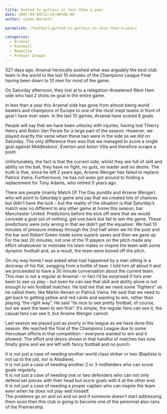 ```yaml
---
title: Gutted to gutless in less than a year
date: 2007-04-09T12:29:00+00:00
author: Simon Barnett

permalink: /football/gutted-to-gutless-in-less-than-a-year/

categories:
  - Arsenal
  - Football
  - Negative
  - Premier League
---
```

327 days ago, Arsenal heroically pushed what was arguably the best club team in the world to the last 10 minutes of the Champions League Final having been down to 10 men for most of the game.

On Saturday afternoon, they lost at to a relegation-threatened West Ham side who had 2 shots on goal in the entire game.

<!--more-->

In less than a year this Arsenal side has gone from almost being world beaters and champions of Europe to one of the most inept teams in front of goal I have ever seen. In the last 10 games, Arsenal have scored 6 goals.

People will say that we have been unlucky with injuries, having lost Thierry Henry and Robin Van Persie for a large part of the season. However, we played exactly the same when these two were in the side as we did on Saturday. The only difference then was that we managed to score a single goal against Middlesboro&#8217;, Everton and Aston Villa and therefore scrape a point.

Unfortunately, the fact is that the current side, whilst they are full of skill and ability on the ball, they have no fight, no guts, no leader and no desire. The truth is that, since he left 2 years ago, Arsene Wenger has failed to replace Patrick Vieira. Furthermore, he has not even got around to finding a replacement for Tony Adams, who retired 5 years ago.

There are people (mainly Match Of The Day pundits and Arsene Wenger) who will point to Saturday&#8217;s game and say that we created lots of chances but didn&#8217;t have the luck &#8211; but the reality of the situation is that Saturday&#8217;s match was no different to any other game at home this season, bar Manchester United. Predictions before the kick off were that we would concede a goal out of nothing, get one back but fail to win the game. These predictions were only wrong in that we didn&#8217;t get the equaliser. We had 10 minutes of pressure midway through the 2nd half when we hit the post and the bar and Robert Green made some superb saves and then we gave up. For the last 20 minutes, not one of the 11 players on the pitch made any effort whatsoever to motivate his team mates or inspire the team with some dynamic football and, as a result, the team were booed off the pitch.

On my way home I was asked what had happened by a man sitting in a doorway of his flat, swigging from a bottle of beer. I told him all about it and we proceeded to have a 30 minute conversation about the current team. This man is not a regular at Arsenal &#8211; in fact I&#8217;d be surprised if he&#8217;s ever been to see us play &#8211; but even <span style="font-style: italic">he</span> can see that skill and ability alone is not enough to win football matches. He told me that we need some &#8220;fighters&#8221; as he called them, like Martin Keown or Patrick Vieira. He said that we need to get back to getting yellow and red cards and wanting to win, rather than playing &#8220;the right way&#8221;. He said &#8220;its nice to see pretty football, of course, but we want the team to win first&#8221;. It&#8217;s simple, the regular fans can see it, the casual fans can see it, but Arsene Wenger cannot.

Last season we played just as poorly in the league as we have done this season. We reached the final of the Champions League due to some Herculean efforts in that competition &#8211; everyone wanted to win and it showed. The effort and desire shown in that handful of matches has now finally gone and we are left with fancy football and no punch.

It is not just a case of needing another world class striker or two (Baptista is not up to the job, nor is Aliadiere).  
It is not just a case of needing another 2 or 3 midfielders who can score goals regularly.  
It is not just a case of needing one or two defenders who can not only defend set pieces with their head but score goals with it at the other end.  
It is not just a case of needing a proper captain who can inspire the team even when he does not play well himself.  
The problems go on and on and on and if someone doesn&#8217;t start addressing them soon then this club is going to become one of the perennial also-rans of the Premiership.

